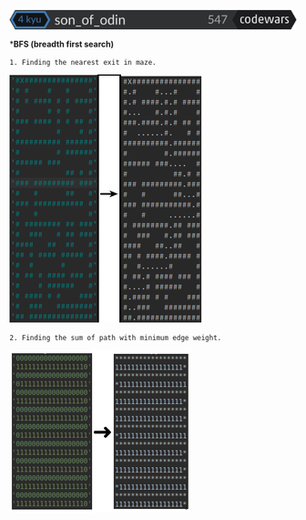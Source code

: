 ![](https://github.com/TTomasik/python_practice/blob/master/images/small.svg)

***BFS (breadth first search)**

`1. Finding the nearest exit in maze.`

![](https://github.com/TTomasik/python_practice/blob/master/images/maze.png)

`2. Finding the sum of path with minimum edge weight.`

![](https://github.com/TTomasik/python_practice/blob/master/images/alpinist.png)

